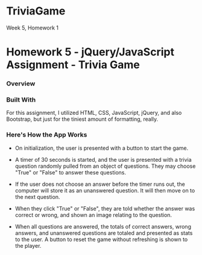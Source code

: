 # TriviaGame
Week 5, Homework 1
# Homework 5 - jQuery/JavaScript Assignment - Trivia Game

### Overview

### Built With
For this assignment, I utilized HTML, CSS, JavaScript, jQuery, and also Bootstrap, but just for the tiniest amount of formatting, really.


### Here's How the App Works

* On initialization, the user is presented with a button to start the game.

* A timer of 30 seconds is started, and the user is presented with a trivia question randomly pulled from an object of questions. They may choose "True" or "False" to answer these questions.

* If the user does not choose an answer before the timer runs out, the computer will store it as an unanswered question. It will then move on to the next question.

* When they click "True" or "False", they are told whether the answer was correct or wrong, and shown an image relating to the question.

* When all questions are answered, the totals of correct answers, wrong answers, and unanswered questions are totaled and presented as stats to the user. A button to reset the game without refreshing is shown to the player.